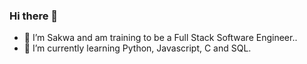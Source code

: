 ### Hi there 👋


- 🔭 I’m Sakwa and am training to be a Full Stack Software Engineer..
- 🌱 I’m currently learning Python, Javascript, C and SQL.
